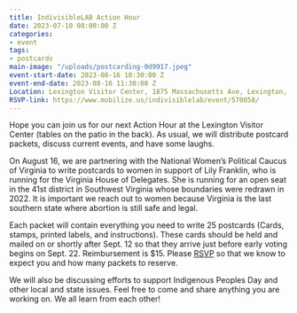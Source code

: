 ```yaml
---
title: IndivisibleLAB Action Hour
date: 2023-07-10 08:00:00 Z
categories:
- event
tags:
- postcards
main-image: "/uploads/postcarding-0d9917.jpeg"
event-start-date: 2023-08-16 10:30:00 Z
event-end-date: 2023-08-16 11:30:00 Z
Location: Lexington Visitor Center, 1875 Massachusetts Ave, Lexington, MA
RSVP-link: https://www.mobilize.us/indivisiblelab/event/570058/
---
```


Hope you can join us for our next Action Hour at the Lexington Visitor Center (tables on the patio in the back). As usual, we will distribute postcard packets, discuss current events, and have some laughs.

On August 16, we are partnering with the National Women’s Political Caucus of Virginia to write postcards to women in support of Lily Franklin, who is running for the Virginia House of Delegates. She is running for an open seat in the 41st district in Southwest Virginia whose boundaries were redrawn in 2022. It is important we reach out to women because Virginia is the last southern state where abortion is still safe and legal.

Each packet will contain everything you need to write 25 postcards (Cards, stamps, printed labels, and instructions). These cards should be held and mailed on or shortly after Sept. 12 so that they arrive just before early voting begins on Sept. 22. Reimbursement is $15. Please [RSVP](https://www.mobilize.us/indivisiblelab/event/570058/) so that we know to expect you and how many packets to reserve.

We will also be discussing efforts to support Indigenous Peoples Day and other local and state issues. Feel free to come and share anything you are working on. We all learn from each other!